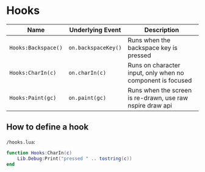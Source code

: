 
# Hooks

|Name|Underlying Event|Description|
|---|---|---|
|`Hooks:Backspace()`|`on.backspaceKey()`|Runs when the backspace key is pressed|
|`Hooks:CharIn(c)`|`on.charIn(c)`|Runs on character input, only when no component is focused|
|`Hooks:Paint(gc)`|`on.paint(gc)`|Runs when the screen is re-drawn, use raw nspire draw api|

## How to define a hook

`/hooks.lua`:

```lua
function Hooks:CharIn(c)
    Lib.Debug:Print("pressed " .. tostring(c))
end
```
